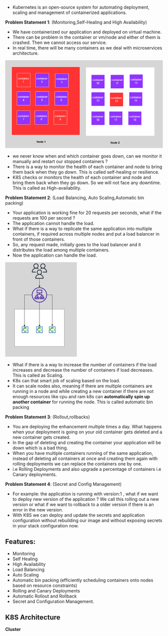 
* Kubernetes is an open-source system for automating deployment, scaling and management of containerized applications.

**Problem Statement 1**: (Monitoring,Self-Healing and High Availability)

* We have containerized our application and deployed on virtual machine.
* There can be problem in the container or vm/node and either of them is crashed. Then we cannot access our service.
* In real time, there will be many containers as we deal with microservices architecture.

![k8sintro.PNG](k8sintro.PNG)

* we never know when and which container goes down, can we monitor it manually and restart our stopped containers ?
* There is a way to monitor the health of each container and node to bring them back when they go down. This is called self-healing or resilience.
* K8S checks or monitors the health of each container and node and bring them back when they go down. So we will not face any downtime. This is called as High-availability.

**Problem Statement 2**: (Load Balancing, Auto Scaling,Automatic bin packing)

* Your application is working fine for 20 requests per seconds, what if the requests are 100 per second ?
* The application cannot handle the load.
* What if there is a way to replicate the same application into multiple containers, if required across multiple nodes and put a load balancer in front of those containers.
* So, any request made, initially goes to the load balancer and it distributes the load among multiple containers.
* Now the application can handle the load.

![problem2.jpg](problem2.jpg)

* What if there is a way to increase the number of containers if the load increases and decrease the number of containers if load decreases. This is called as Scaling.
* K8s can that smart job of scaling based on the load.
* It can scale nodes also, meaning if there are multiple containers are running in a node and while creating a new container if there are not enough resources like cpu and ram k8s can **automatically spin up another container** for running the node. This is called automatic bin packing 

**Problem Statement 3**: (Rollout,rollbacks)

* You are deploying the enhancement multiple times a day. What happens when your deployment is going 
  on your old container gets deleted and a new container gets created.
* In the gap of deleting and creating the container your application will be down which is a bad thing.
* When you have multiple containers running of the same application, instead of deleting all containers at once and creating them again with rolling deployments we can replace the containers one by one.
* i.e Rolling Deployments and also upgrade a percentage of containers i.e Canary deployments.


**Problem Statement 4**: (Secret and Config Management)

* For example: the application is running with version:1 , what if we want to deploy new version of the application ? We call this rolling out a new version or 
  what if we want to rollback to a older version if there is an error in the new version.
* With K8S we can deploy and update the secrets and application configuration without rebuilding our image and without exposing secrets in your stack configuration now.


## Features:

* Monitoring
* Self Healing
* High Availability
* Load Balancing
* Auto Scaling
* Automatic bin packing (efficiently scheduling containers onto nodes based on resource constraints)
* Rolling and Canary Deployments
* Automatic Rollout and Rollback
* Secret and Configuration Management.

## K8S Architecture

**Cluster**